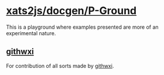 # [xats2js/docgen/P-Ground](https://github.com/xanadu-lang/xats2js/tree/master/docgen/P-Ground)

This is a playground where examples presented are more of an experimental nature.

## [githwxi](./githwxi)

For contribution of all sorts made by [githwxi](https://github.com/githwxi).
